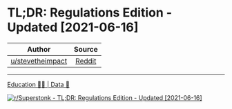 TL;DR: Regulations Edition - Updated [2021-06-16]
=================================================

| Author       | Source       | 
| :-------------: |:-------------:|
|  [u/stevetheimpact](https://www.reddit.com/user/stevetheimpact/) | [Reddit](https://www.reddit.com/r/Superstonk/comments/o10x4m/tldr_regulations_edition_updated_20210616/) | 

---

[Education 👨‍🏫 | Data 🔢](https://www.reddit.com/r/Superstonk/search?q=flair_name%3A%22Education%20%F0%9F%91%A8%E2%80%8D%F0%9F%8F%AB%20%7C%20Data%20%F0%9F%94%A2%22&restrict_sr=1)

[![r/Superstonk - TL;DR: Regulations Edition - Updated [2021-06-16]](https://preview.redd.it/rtvvhi4dkl571.png?width=960&crop=smart&auto=webp&s=4feb499b4e48ae40e1d35a57795f6f81fbd0446e)](https://i.redd.it/rtvvhi4dkl571.png)
